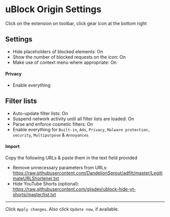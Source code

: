 # uBlock Origin Settings

Click on the extension on toolbar, click gear icon at the bottom right



## Settings
- Hide placeholders of blocked elements: On
- Show the number of blocked requests on the icon: On
- Make use of context menu where appropriate: On

#### Privacy
- Enable everything



## Filter lists
- Auto-update filter lists: On
- Suspend network activity until all filter lists are loaded: On
- Parse and enforce cosmetic filters: On
- Enable everything for `Built-in`, `Ads`, `Privacy`, `Malware protection, security`, `Multipurpose` & `Annoyances`

#### Import
Copy the following URLs & paste them in the text field provided
- Remove unnecessary parameters from URLs: https://raw.githubusercontent.com/DandelionSprout/adfilt/master/LegitimateURLShortener.txt
- Hide YouTube Shorts (optional): https://raw.githubusercontent.com/gijsdev/ublock-hide-yt-shorts/master/list.txt

---

Click `Apply changes`. Also click `Update now`, if available.